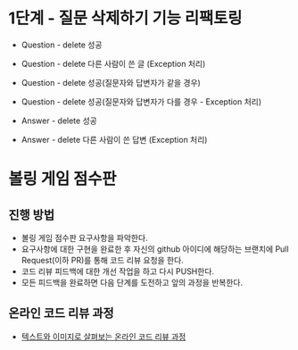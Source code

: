 # 1단계 - 질문 삭제하기 기능 리팩토링
 * Question - delete 성공
 * Question - delete 다른 사람이 쓴 글 (Exception 처리)
 * Question - delete 성공(질문자와 답변자가 같을 경우)
 * Question - delete 성공(질문자와 답변자가 다를 경우 - Exception 처리)
 
 * Answer - delete 성공
 * Answer - delete 다른 사람이 쓴 답변 (Exception 처리)


 



# 볼링 게임 점수판
## 진행 방법
* 볼링 게임 점수판 요구사항을 파악한다.
* 요구사항에 대한 구현을 완료한 후 자신의 github 아이디에 해당하는 브랜치에 Pull Request(이하 PR)를 통해 코드 리뷰 요청을 한다.
* 코드 리뷰 피드백에 대한 개선 작업을 하고 다시 PUSH한다.
* 모든 피드백을 완료하면 다음 단계를 도전하고 앞의 과정을 반복한다.

## 온라인 코드 리뷰 과정
* [텍스트와 이미지로 살펴보는 온라인 코드 리뷰 과정](https://github.com/next-step/nextstep-docs/tree/master/codereview)